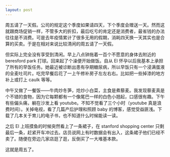 ```yaml
---
layout: post
---
```


周五请了一天假。公司的规定这个季度如果请四天，下个季度会赠送一天。然而这就跟商场促销一样，不管多大的折扣，最后吃亏的肯定还是消费者，最省钱的办法往往是不消费。可是去年疫情累计了很多无用的假期，消耗四天换一天其实也是合算的买卖。于是在相对来说比较清闲的周五请了一天假。

但实际上完全没有享受到清闲。早上八点钟拖着一百个不愿意的身体去附近的 beresford park 打球。回来起了个澡便开始做饭。自从 El 怀孕以后我基本上承担了所有的早饭任务。她最近被诊断出患有孕期糖尿病，所以早饭只有一个浸满蛋液的全麦吐司片。吃完早餐后花了一上午修补房子左左右右。比如把一些掉漆的地方补上或打上 caulk 等等。

中午又做了一餐饭——牛肉炒冬笋，炝炒小白菜，主食是煮藜麦。我发现藜麦真是个不错的食物，因为它每颗都有一个像尾巴一样的白色小翘起，口感很有趣。下午有些偏头痛，躺在沙发上看 youtube。不知不觉看了三个小时（youtube 真是浪费时间）。关掉电视，看了几篇产后护理和照顾 baby 的博客，感觉受益匪浅。下载了几本关于育儿的电子书，也不知道什么时候能读一读。

之后 El 上班摸鱼的时候突然看上了一条裙子，在 stanford shopping center 只剩最后一条，赶紧开车冲过去。店员说网上有时数据会有出入，这条裙子他们已经不卖了。随便在旁边几家店逛了逛，反倒买了一大堆基本款。

这就是周五了。